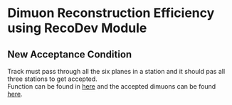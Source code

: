 # Dimuon Reconstruction Efficiency using RecoDev Module

## New Acceptance Condition

Track must pass through all the six planes in a station and it should pas all three stations to get accepted.  
Function can be found in [here](https://github.com/dinupa1/dimuon_reco/blob/main/RecoDev/src/AnaModule.cxx#L231) and the accepted dimuons can be found [here](https://github.com/dinupa1/dimuon_reco/blob/main/RecoDev/src/AnaModule.cxx#L127).